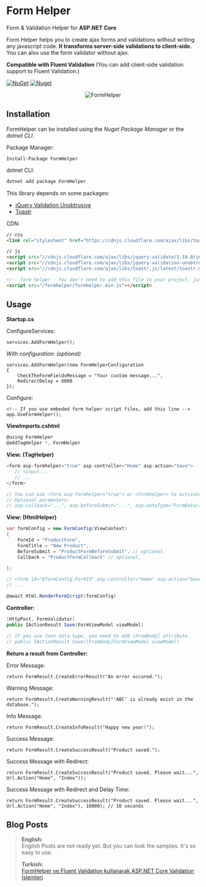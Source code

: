 # Form Helper

Form &amp; Validation Helper for **ASP.NET Core**

Form Helper helps you to create ajax forms and validations without writing any javascript code. **It transforms server-side validations to client-side.** You can also use the form validator without ajax.

**Compatible with Fluent Validation**
(You can add client-side validation support to Fluent Validation.)

[![NuGet](https://img.shields.io/nuget/v/FormHelper.svg)](https://nuget.org/packages/FormHelper) [![Nuget](https://img.shields.io/nuget/dt/FormHelper.svg)](https://nuget.org/packages/FormHelper)

<p align="center">
<img src="http://www.sinanbozkus.com/nuget/formhelper/formhelper-screenshot.png" alt="FormHelper" />
</p>

## Installation

FormHelper can be installed using the *Nuget Package Manager* or the *dotnet CLI*.

Package Manager:
```
Install-Package FormHelper
```

dotnet CLI:
```csharp
dotnet add package FormHelper
```

This library depends on some packages:
- [jQuery Validation Unobtrusive](https://github.com/aspnet/jquery-validation-unobtrusive)
- [Toastr](https://github.com/CodeSeven/toastr)

CDN:
```html
// css
<link rel="stylesheet" href="https://cdnjs.cloudflare.com/ajax/libs/toastr.js/latest/css/toastr.min.css" />

// js
<script src="//cdnjs.cloudflare.com/ajax/libs/jquery-validate/1.19.0/jquery.validate.min.js"></script>
<script src="//cdnjs.cloudflare.com/ajax/libs/jquery-validation-unobtrusive/3.2.11/jquery.validate.unobtrusive.min.js"></script>
<script src="//cdnjs.cloudflare.com/ajax/libs/toastr.js/latest/toastr.min.js"></script>

<!-- form helper - You don't need to add this file to your project, just add it. it's embeded! -->
<script src="/formhelper/formhelper.min.js"></script>
```

## Usage

**Startup.cs**

ConfigureServices:
```
services.AddFormHelper();
```
*With configuration: (optional)*
```
services.AddFormHelper(new FormHelperConfiguration
{
    CheckTheFormFieldsMessage = "Your custom message...",
    RedirectDelay = 6000
});
```
Configure:
```
<!-- If you use embeded form helper script files, add this line -->
app.UseFormHelper();
```

**ViewImports.cshtml**
```csharp
@using FormHelper
@addTagHelper *, FormHelper
```


**View: (TagHelper)**
```csharp
<form asp-formhelper="true" asp-controller="Home" asp-action="Save">
   // <input...
   // ...
</form>

// You can use <form asp-formhelper="true"> or <formhelper> to activate formhelper.
// Optional parameters:
// asp-callback="...", asp-beforeSubmit="...", asp-dataType="FormData/Json", asp-enableButtonAfterSuccess="False"
```


**View: (HtmlHelper)**
```csharp
var formConfig = new FormConfig(ViewContext)
{
    FormId = "ProductForm",
    FormTitle = "New Product",
    BeforeSubmit = "ProductFormBeforeSubmit", // optional
    Callback = "ProductFormCallback" // optional,

};

// <form id="@formConfig.FormId" asp-controller="Home" asp-action="Save">
// ...

@await Html.RenderFormScript(formConfig)
```

**Controller:**
```csharp
[HttpPost, FormValidator]
public IActionResult Save(FormViewModel viewModel)

// If you use Json data type, you need to add [FromBody] attribute.
// public IActionResult Save([FromBody]FormViewModel viewModel)
```

**Return a result from Controller:**

Error Message:
```
return FormResult.CreateErrorResult("An error occured.");
```
Warning Message:
```
return FormResult.CreateWarningResult("'ABC' is already exist in the database.");
```
Info Message:
```
return FormResult.CreateInfoResult("Happy new year!");
```
Success Message:
```
return FormResult.CreateSuccessResult("Product saved.");
```
Success Message with Redirect:
```
return FormResult.CreateSuccessResult("Product saved. Please wait...", Url.Action("Home", "Index"));
```
Success Message with Redirect and Delay Time:
```
return FormResult.CreateSuccessResult("Product saved. Please wait...", Url.Action("Home", "Index"), 10000); // 10 seconds
```

## Blog Posts
>**English:**<br>
>English Posts are not ready yet. But you can look the samples. It's so easy to use.
>
>**Turkish:**<br>
>[FormHelper ve Fluent Validation kullanarak ASP.NET Core Validation İşlemleri](http://www.sinanbozkus.com/form-helper-ve-fluent-validation-kullanarak-asp-net-core-validation-islemleri/)
